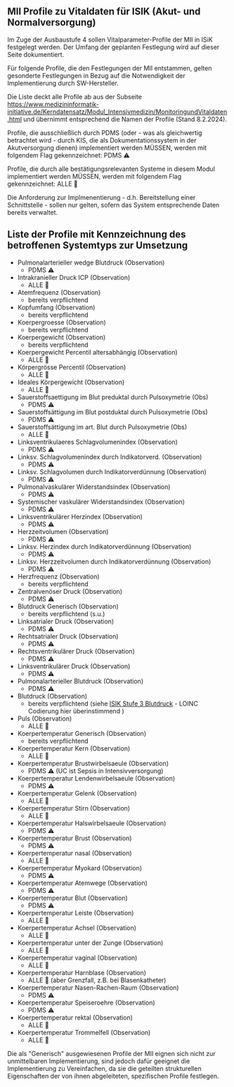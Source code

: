 ## MII Profile zu Vitaldaten für ISIK (Akut- und Normalversorgung)
Im Zuge der Ausbaustufe 4 sollen Vitalparameter-Profile der MII in ISiK festgelegt werden. Der Umfang der geplanten Festlegung wird auf dieser Seite dokumentiert.

Für folgende Profile, die den Festlegungen der MII entstammen, gelten gesonderte Festlegungen in Bezug auf die Notwendigkeit der Implementierung durch SW-Hersteller.

Die Liste deckt alle Profile ab aus der Subseite https://www.medizininformatik-initiative.de/Kerndatensatz/Modul_Intensivmedizin/MonitoringundVitaldaten.html und übernimmt entsprechend die Namen der Profile (Stand 8.2.2024).

Profile, die ausschließlich durch PDMS (oder - was als gleichwertig betrachtet wird - durch KIS, die als Dokumentationssystem in der Akutversorgung dienen) implementiert werden MÜSSEN, werden mit folgendem Flag gekennzeichnet: PDMS :warning: 

Profile, die durch alle bestätigungsrelevanten Systeme in diesem Modul implementiert werden MÜSSEN, werden mit folgendem Flag gekennzeichnet: ALLE :hospital:

Die Anforderung zur Implmenentierung - d.h. Bereitstellung einer Schnittstelle - sollen nur gelten, sofern das System entsprechende Daten bereits verwaltet.

## Liste der Profile mit Kennzeichnung des betroffenen Systemtyps zur Umsetzung
- Pulmonalarterieller wedge Blutdruck (Observation)
    - PDMS :warning:
- Intrakranieller Druck ICP (Observation)
    - ALLE :hospital:
- Atemfrequenz (Observation)
    - bereits verpflichtend 
- Kopfumfang (Observation)
    - bereits verpflichtend 
- Koerpergroesse (Observation)
    - bereits verpflichtend 
- Koerpergewicht (Observation)
    - bereits verpflichtend 
- Koerpergewicht Percentil altersabhängig (Observation)
    - ALLE :hospital: 
- Körpergrösse Percentil (Observation)
    - ALLE :hospital:
- Ideales Körpergewicht (Observation)
    - ALLE :hospital:
- Sauerstoffsaettigung im Blut preduktal durch Pulsoxymetrie (Obs)
    - PDMS :warning: 
- Sauerstoffsättigung im Blut postduktal durch Pulsoxymetrie (Obs)
    - PDMS :warning: 
- Sauerstoffsättigung im art. Blut durch Pulsoxymetrie (Obs)
    - ALLE :hospital:
- Linksventrikulaeres Schlagvolumenindex (Observation)
    - PDMS :warning:
- Linksv. Schlagvolumenindex durch Indikatorverd. (Observation)
    - PDMS :warning:
- Linksv. Schlagvolumen durch Indikatorverdünnung (Observation)
    - PDMS :warning:
- Pulmonalvaskulärer Widerstandsindex (Observation)
    - PDMS :warning:
- Systemischer vaskulärer Widerstandsindex (Observation)
    - PDMS :warning:
- Linksventrikulärer Herzindex (Observation)
    - PDMS :warning:
- Herzzeitvolumen (Observation)
    - PDMS :warning:
- Linksv. Herzindex durch Indikatorverdünnung (Observation)
    - PDMS :warning:
- Linksv. Herzzeitvolumen durch Indikatorverdünnung (Observation)
    - PDMS :warning:
- Herzfrequenz (Observation)
  - bereits verpflichtend
- Zentralvenöser Druck (Observation)
    - PDMS :warning:
- Blutdruck Generisch (Observation)
    - bereits verpflichtend (s.u.)
- Linksatrialer Druck (Observation)
    - PDMS :warning:
- Rechtsatrialer Druck (Observation)
    - PDMS :warning:
- Rechtsventrikulärer Druck (Observation)
    - PDMS :warning:
- Linksventrikulärer Druck (Observation)
    - PDMS :warning:
- Pulmonalarterieller Blutdruck (Observation)
    - PDMS :warning:
- Blutdruck (Observation)
    - bereits verpflichtend (siehe [ISIK Stufe 3 Blutdruck](https://simplifier.net/guide/Implementierungsleitfaden-ISiK-Modul-Vitalparameter-Stufe-3/ImplementationGuide-markdown-Blutdruck?version=current) - LOINC Codierung hier überinstimmend )
- Puls (Observation)
    - ALLE :hospital:
- Koerpertemperatur Generisch (Observation)
    - bereits verpflichtend 
- Koerpertemperatur Kern (Observation)
    - ALLE :hospital:
- Koerpertemperatur Brustwirbelsaeule (Observation)
    - PDMS :warning: (UC ist Sepsis in Intensivversorgung)
- Koerpertemperatur Lendenwirbelsaeule (Observation)
    - PDMS :warning:
- Koerpertemperatur Gelenk (Observation)
    - ALLE :hospital:
- Koerpertemperatur Stirn (Observation)
    - ALLE :hospital:
- Koerpertemperatur Halswirbelsaeule (Observation)
    - PDMS :warning:
- Koerpertemperatur Brust (Observation)
    - PDMS :warning:
- Koerpertemperatur nasal (Observation)
    - ALLE :hospital:
- Koerpertemperatur Myokard (Observation)
    - PDMS :warning:
- Koerpertemperatur Atemwege (Observation)
    - PDMS :warning:
- Koerpertemperatur Blut (Observation)
    - PDMS :warning:
- Koerpertemperatur Leiste (Observation)
    - ALLE :hospital:
- Koerpertemperatur Achsel (Observation)
    - ALLE :hospital:
- Koerpertemperatur unter der Zunge (Observation)
    - ALLE :hospital:
- Koerpertemperatur vaginal (Observation)
    - ALLE :hospital:
- Koerpertemperatur Harnblase (Observation)
    - ALLE :hospital: (aber Grenzfall, z.B. bei Blasenkatheter)
- Koerpertemperatur Nasen-Rachen-Raum (Observation)
    - PDMS :warning:
- Koerpertemperatur Speiseroehre (Observation)
    - PDMS :warning:
- Koerpertemperatur rektal (Observation)
    - ALLE :hospital:
- Koerpertemperatur Trommelfell (Observation)
    - ALLE :hospital:


Die als "Generisch" ausgewiesenen Profile der MII eignen sich nicht zur unmittelbaren Implementierung, sind jedoch dafür geeignet die Implementierung zu Vereinfachen, da sie die geteilten strukturellen Eigenschaften der von ihnen abgeleiteten, spezifischen Profile festlegen.
